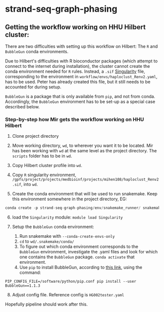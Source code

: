# strand-seq-graph-phasing

## Getting the workflow working on HHU Hilbert cluster:

There are two difficulties with setting up this workflow on Hilbert: The `R` and `BubbleGun` conda environments. 

Due to Hilbert's difficulties with R bioconductor packages (which attempt to connect to the internet during installation), the cluster cannot create the conda environment needed for `R` rules. Instead, a `.sif` [Singularity](https://docs.sylabs.io/guides/latest/user-guide/) file, corresponding to the environment in `workflow/envs/haploclust_Renv2.yaml`, has to be used. Peter has already created this file, but it still needs to be accounted for during setup.  

`BubbleGun` is a package that is only available from `pip`, and not from conda. Accordingly, the `BubbleGun` environment has to be set-up as a special case described below.


### Step-by-step how Mir gets the workflow working on HHU Hilbert

1. Clone project directory

2. Move working directory, `wd`, to wherever you want it to be located. Mir has been working with `wd` at the same level as the project directory. The `scripts` folder has to be in `wd`.

3. Copy Hilbert cluster profile into `wd`.

4. Copy `R` singularity environment, `/gpfs/project/projects/medbioinf/projects/mihen108/haploclust_Renv2.sif`, into `wd`.

5. Create the conda environment that will be used to run snakemake. Keep this environment somewhere in the project directory, EG: 

```python
conda create -p strand-seq-graph-phasing/env/snakemake_runner/ snakemake
```

6. load the `Singularity` module: `module load Singularity`

7. Setup the `BubbleGun` conda environment:

   1. Run snakemake with `--conda-create-envs-only`
   2. `cd` to `wd/.snakemake/conda/`
   3. To figure out which conda environment corresponds to the 
      `BubbleGun` environment, investigate the .yaml files and look for which one contains the `BubbleGun` package. `conda activate` that environment.
   4. Use `pip` to install BubbleGun, according to [this link](https://wiki.hhu.de/display/HPC/Python),
   using the command:
```
PIP_CONFIG_FILE=/software/python/pip.conf pip install --user BubbleGun==1.1.3
```

8. Adjust config file. Reference config is `HG002tester.yaml`

Hopefully pipeline should work after this.